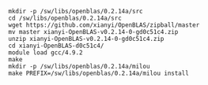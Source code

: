     mkdir -p /sw/libs/openblas/0.2.14a/src
    cd /sw/libs/openblas/0.2.14a/src
    wget https://github.com/xianyi/OpenBLAS/zipball/master
    mv master xianyi-OpenBLAS-v0.2.14-0-gd0c51c4.zip
    unzip xianyi-OpenBLAS-v0.2.14-0-gd0c51c4.zip 
    cd xianyi-OpenBLAS-d0c51c4/
    module load gcc/4.9.2
    make
    mkdir -p /sw/libs/openblas/0.2.14a/milou
    make PREFIX=/sw/libs/openblas/0.2.14a/milou install
